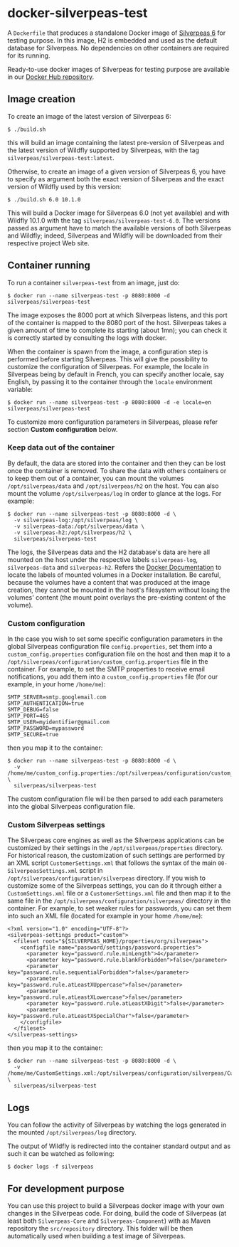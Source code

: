 # docker-silverpeas-test

A `Dockerfile` that produces a standalone Docker image of [Silverpeas 6](http://www.silverpeas.org) 
for testing purpose. In this image, H2 is embedded and used as the default database for Silverpeas. 
No dependencies on other containers are required for its running.

Ready-to-use docker images of Silverpeas for testing purpose are available in our 
[Docker Hub repository](https://hub.docker.com/r/silverpeas/silverpeas-test/).

## Image creation

To create an image of the latest version of Silverpeas 6:

	$ ./build.sh

this will build an image containing the latest pre-version of Silverpeas and the latest version of 
Wildfly supported by Silverpeas, with the tag `silverpeas/silverpeas-test:latest`.

Otherwise, to create an image of a given version of Silverpeas 6, you have to specify as argument 
both the exact version of Silverpeas and the exact version of Wildfly used by this version:

	$ ./build.sh 6.0 10.1.0

This will build a Docker image for Silverpeas 6.0 (not yet available) and with Wildfly 10.1.0 with 
the tag `silverpeas/silverpeas-test-6.0`. The versions passed as argument have to match the 
available versions of both Silverpeas and Wildfly; indeed, Silverpeas and Wildfly will be downloaded
from their respective project Web site.

## Container running

To run a container `silverpeas-test` from an image, just do:

	$ docker run --name silverpeas-test -p 8080:8000 -d silverpeas/silverpeas-test

The image exposes the 8000 port at which Silverpeas listens, and this port of the container is
mapped to the 8080 port of the host. Silverpeas takes a given amount of time to complete its
starting (about 1mn); you can check it is correctly started by consulting the logs with docker.

When the container is spawn from the image, a configuration step is performed before starting 
Silverpeas. This will give the possibility to customize the configuration of Silverpeas.
For example, the locale in Silverpeas being by default in French, you can specify another locale, 
say English, by passing it to the container through the `locale` environment variable:

	$ docker run --name silverpeas-test -p 8080:8000 -d -e locale=en silverpeas/silverpeas-test

To customize more configuration parameters in Silverpeas, please refer section 
**Custom configuration** below.

### Keep data out of the container

By default, the data are stored into the container and then they can be lost once the container is
removed. 
To share the data with others containers or to keep them out of a container, you
can mount the volumes `/opt/silverpeas/data` and `/opt/silverpeas/h2` on the host.
You can also mount the volume `/opt/silverpeas/log` in order to glance at the logs.
For example:

	$ docker run --name silverpeas-test -p 8080:8000 -d \
	  -v silverpeas-log:/opt/silverpeas/log \
	  -v silverpeas-data:/opt/silverpeas/data \
	  -v silverpeas-h2:/opt/silverpeas/h2 \
	  silverpeas/silverpeas-test

The logs, the Silverpeas data and the H2 database's data are here all mounted on the host under the 
respective labels `silverpeas-log`, `silverpeas-data` and `silverpeas-h2`. 
Refers the 
[Docker Documentation](https://docs.docker.com/engine/tutorials/dockervolumes/#locating-a-volume) 
to locate the labels of mounted volumes in a Docker installation. Be careful, because the volumes 
have a content that was produced at the image creation, they cannot be mounted in the host's
filesystem without losing the volumes' content (the mount point overlays the pre-existing content of
the volume).

### Custom configuration

In the case you wish to set some specific configuration parameters in the global Silverpeas 
configuration file `config.properties`, set them into a `custom_config.properties` configuration 
file on the host and then map it to a `/opt/silverpeas/configuration/custom_config.properties` file 
in the container.
For example, to set the SMTP properties to receive email notifications, you add them into a 
`custom_config.properties` file (for our example, in your home `/home/me`):

	SMTP_SERVER=smtp.googlemail.com
	SMTP_AUTHENTICATION=true
	SMTP_DEBUG=false
	SMTP_PORT=465
	SMTP_USER=myidentifier@gmail.com
	SMTP_PASSWORD=mypassword
	SMTP_SECURE=true

then you map it to the container:

	$ docker run --name silverpeas-test -p 8080:8000 -d \
	  -v /home/me/custom_config.properties:/opt/silverpeas/configuration/custom_config.properties \
	  silverpeas/silverpeas-test

The custom configuration file will be then parsed to add each parameters into the global Silverpeas
configuration file.

### Custom Silverpeas settings

The Silverpeas core engines as well as the Silverpeas applications can be customized by their 
settings in the `/opt/silverpeas/properties` directory. For historical reason, the customization of
such settings are performed by an XML script `CustomerSettings.xml` that follows the syntax of the
main `00-SilverpeasSettings.xml` script in `/opt/silverpeas/configuration/silverpeas` directory. If
you wish to customize some of the Silverpeas settings, you can do it through either a 
`CustomSettings.xml` file or a `CustomerSettings.xml` file and then map it to the same file in the
`/opt/silverpeas/configuration/silverpeas/` directory in the container.
For example, to set weaker rules for passwords, you can set them into such an XML file (located for
example in your home `/home/me`):
  
    <?xml version="1.0" encoding="UTF-8"?>
    <silverpeas-settings product="custom">
      <fileset root="${SILVERPEAS_HOME}/properties/org/silverpeas">
        <configfile name="password/settings/password.properties">
          <parameter key="password.rule.minLength">4</parameter>
          <parameter key="password.rule.blankForbidden">false</parameter>
          <parameter key="password.rule.sequentialForbidden">false</parameter>
          <parameter key="password.rule.atLeastXUppercase">false</parameter>
          <parameter key="password.rule.atLeastXLowercase">false</parameter>
          <parameter key="password.rule.atLeastXDigit">false</parameter>
          <parameter key="password.rule.atLeastXSpecialChar">false</parameter>
        </configfile>
      </fileset>
    </silverpeas-settings>

then you map it to the container:

	$ docker run --name silverpeas-test -p 8080:8000 -d \
	  -v /home/me/CustomSettings.xml:/opt/silverpeas/configuration/silverpeas/CustomSettings.xml \
	  silverpeas/silverpeas-test

## Logs

You can follow the activity of Silverpeas by watching the logs generated in the mounted 
`/opt/silverpeas/log` directory.

The output of Wildfly is redirected into the container standard output and as such it can be 
watched as following:

	$ docker logs -f silverpeas

## For development purpose

You can use this project to build a Silverpeas docker image with your own changes in the Silverpeas
code. For doing, build the code of Silverpeas (at least both `Silverpeas-Core` and 
`Silverpeas-Component`) with as Maven repository the `src/repository` directory. This folder will be
then automatically used when building a test image of Silverpeas.